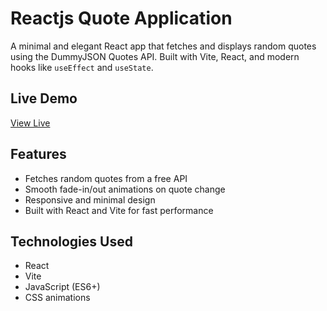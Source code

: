 # Reactjs Quote Application

A minimal and elegant React app that fetches and displays random quotes using the DummyJSON Quotes API. Built with Vite, React, and modern hooks like `useEffect` and `useState`.

## Live Demo

[View Live](https://reactjs-quote-application.vercel.app/)

## Features

- Fetches random quotes from a free API
- Smooth fade-in/out animations on quote change
- Responsive and minimal design
- Built with React and Vite for fast performance

## Technologies Used

- React
- Vite
- JavaScript (ES6+)
- CSS animations

